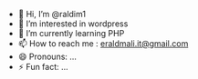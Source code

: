 - 👋 Hi, I’m @raldim1
- 👀 I’m interested in wordpress
- 🌱 I’m currently learning PHP
- 📫 How to reach me : eraldmali.it@gmail.com
- 😄 Pronouns: ...
- ⚡ Fun fact: ...

<!---
raldim1/raldim1 is a ✨ special ✨ repository because its `README.md` (this file) appears on your GitHub profile.
You can click the Preview link to take a look at your changes.
--->
